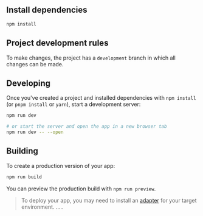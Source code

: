 ## Install dependencies

````bash
npm install
````

## Project development rules

To make changes, the project has a `development` branch in which all changes can be made.

## Developing

Once you've created a project and installed dependencies with `npm install` (or `pnpm install` or `yarn`), start a development server:

```bash
npm run dev
```

``` bash
# or start the server and open the app in a new browser tab
npm run dev -- --open
```

## Building

To create a production version of your app:

```bash
npm run build
```

You can preview the production build with `npm run preview`.

> To deploy your app, you may need to install an [adapter](https://kit.svelte.dev/docs/adapters) for your target environment. .....
